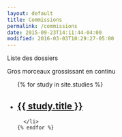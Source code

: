 ```yaml
---
layout: default
title: Commissions
permalink: /commissions
date: 2015-09-23T14:11:44-04:00
modified: 2016-03-03T10:29:27-05:00
---
```


Liste des dossiers
<p>Gros morceaux grossissant en continu</p>


  <ul class="post-list">
    {% for study in site.studies %}
      <li>
        <h2>
          <a class="post-link" href="{{ study.url | prepend: site.baseurl }}">{{ study.title }}</a>
        </h2>
<!--         {{ post.excerpt }}
        <span class="post-meta">{{ post.date | date: "%b %-d, %Y" }}</span>
        <span class="post-meta label">{{ post.lubie }}</span> -->

      </li>
    {% endfor %}
  </ul>